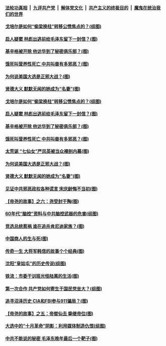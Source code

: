 

####  [法轮功真相](../../../../basic/blob/master/README.md?t=11290802) &nbsp;|&nbsp; [九评共产党](../../../../9ping.md/blob/master/README.md?t=11290802) &nbsp;|&nbsp; [解体党文化](../../../../jtdwh.md/blob/master/README.md?t=11290802)  &nbsp;|&nbsp; [共产主义的终极目的](../../../../gczydzjmd.md/blob/master/README.md?t=11290802) &nbsp;|&nbsp; [魔鬼在统治我们的世界](../../../../mgztzwmdsj.md/blob/master/README.md?t=11290802) 

#### [戈培尔是如何“偷梁换柱”转移公愤焦点的？(组图)](../pages/p6/953648.md?t=11290802) 

#### [启人疑窦 林彪出逃前给毛泽东留下一封信？(图)](../pages/p6/951875.md?t=11290802) 

#### [基辛格被开除 他访华到了秘密俱乐部？(图)](../pages/p6/954013.md?t=11290802) 

#### [饿死叫营养性死亡 中共叫兽有多邪恶？(图)](../pages/p6/953720.md?t=11290802) 

#### [为何说美国大选是正邪大战？(图)](../pages/p6/953627.md?t=11290802) 

#### [贤德大义 默默无闻的她成为“名妻”(图)](../pages/p6/952988.md?t=11290802) 

#### [戈培尔是如何“偷梁换柱”转移公愤焦点的？(组图)](../pages/p6/953648.md?t=11290802) 

#### [启人疑窦 林彪出逃前给毛泽东留下一封信？(图)](../pages/p6/951875.md?t=11290802) 

#### [基辛格被开除 他访华到了秘密俱乐部？(图)](../pages/p6/954013.md?t=11290802) 

#### [饿死叫营养性死亡 中共叫兽有多邪恶？(图)](../pages/p6/953720.md?t=11290802) 

#### [太荒诞 “七仙女”严凤英被当众裸剖内幕(图)](../pages/p6/952957.md?t=11290802) 

#### [为何说美国大选是正邪大战？(图)](../pages/p6/953627.md?t=11290802) 

#### [贤德大义 默默无闻的她成为“名妻”(图)](../pages/p6/952988.md?t=11290802) 

#### [见证中共邪恶政权各种谎言 宋庆龄悔不当初(图)](../pages/p6/904686.md?t=11290802) 

#### [【帝尧的故事】之六：尧受封于陶(图)](../pages/p6/948929.md?t=11290802) 

#### [60年代“脑控”资料与中共脑控武器的危害(组图)](../pages/p6/953661.md?t=11290802) 

#### [竞选总统惹祸 谁在追杀肯尼迪家族？(图)](../pages/p6/953719.md?t=11290802) 

#### [中国商人的生与死(图)](../pages/p6/953485.md?t=11290802) 

#### [传奇一生 大将军韩信的故事个个经典(图)](../pages/p6/952315.md?t=11290802) 

#### [沈阳“皇姑屯”的历史传说(组图)](../pages/p6/953000.md?t=11290802) 

#### [铁流：市委干训班光怪陆离的生活(图)](../pages/p6/952291.md?t=11290802) 

#### [第一次合作 共产党如何寄生于国民党坐大？(组图)](../pages/p6/952987.md?t=11290802) 

#### [追寻沼泽历史 CIA和FBI参与911骗局？(图)](../pages/p6/953476.md?t=11290802) 

#### [【帝尧的故事】之五：帝喾仙去 挚继帝位(图)](../pages/p6/948871.md?t=11290802) 

#### [大选中的“十月革命”阴影：利用媒体制造仇恨(组图)](../pages/p6/953265.md?t=11290802) 

#### [中共不能说的秘密 毛泽东晚年最后一个靶子(图)](../pages/p6/952324.md?t=11290802) 

